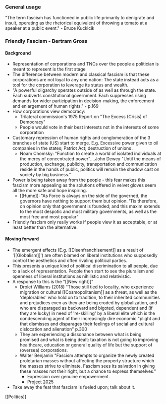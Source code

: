 ### General usage 

"The term fascism has functioned in public life primarily to denigrate and insult, operating as the rhetorical equivalent of throwing a tomato at a speaker at a public event." - Bruce Kucklcik 

### Friendly Fascism - Bertram Gross
#### Background
* Representation of corporations and TNCs over the people a politician is meant to represent is the first stage
* The difference between modern and classical fascism is that these corporations are not loyal to any one nation: The state instead acts as a tool for the corporation to leverage its status and wealth. 
* "A powerful oligarchy operates outside of as well as through the state. Each subverts constitutional government. Each suppresses rising demands for wider participation in decision-making, the enforcement and enlargement of human rights." - p.169 
* How corporations view democracy: 
	* Trilateral commission's 1975 Report on "The Excess (Crisis) of Democracy"
	* People would vote in their best interests not in the interests of some corporation 
* Customary repression of human rights and conglomeration of the 3 branches of state (US) start to merge. E.g. Excessive power given to oil companies in the states; Patriot Act; destruction of unions . 
	* Noam Chomsky: "Function to create a world of isolated individuals at the mercy of concentrated power"....John Dewey "Until the means of production, exchange, publicity, transportation and communication reside in the hands of public, politics will remain the shadow cast on society by big business."
* Power is being taken away from the people - this fear makes this fascism more appealing as the solutions offered in velvet gloves seem all the more safe and hope inspiring. 
	* [[Hume]]: "As Force is always on the side of the governed, the governors have nothing to support them but opinion. 'Tis therefore, on opinion only that government is founded; and this maxim extends to the most despotic and most military governments, as well as the most free and most popular"
* Friendly fascism only really works if people view it as acceptable, or at least better than the alternative. 

#### Moving forward
* The emergent effects (E.g. [[Disenfranchisement]] as a result of '[[Globalism]]') are often blamed on liberal institutions who supposedly control the aesthetics and often rivaling political parties. 
* This presents a unique kind of political discrimination to all people, due to a lack of representation. People then start to see the pluralism and openness of liberal institutions as nihilistic and relativistic. 
* A response to this is the "[[New right]]"
	* Drolet Williams (2018) "Those still tied to locality, who experience migration or cultural [[Cosmopolitanism]] as a threat, as well as the 'deplorables' who hold on to tradition, to their inherited communities and prejudices even as they are being eroded by globalization, and who are disparaged as backward and bigoted, dependent and (if they are lucky) in need of 're-skilling' by a liberal elite which is the condescending agent of their increasingly dire economic "plight and that dismisses and disparages their feelings of social and cultural dislocation and alienation" p.300
	* They are experiencing a dissonance between what is being promised and what is being dealt: taxation is not going to improving healthcare, education or general quality of life but the support of (oversea) corporations. 
	* Walter Benjamin "Fascism attempts to organize the newly created proletarian masses without affecting the property structure which the masses strive to eliminate. Fascism sees its salvation in giving these masses not their right, but a chance to express themselves."
		* Expression over genuine empowerment. 
		* Project 2025 
* Take away the feat that fascism is fueled upon; talk about it. 



[[Politics]]

